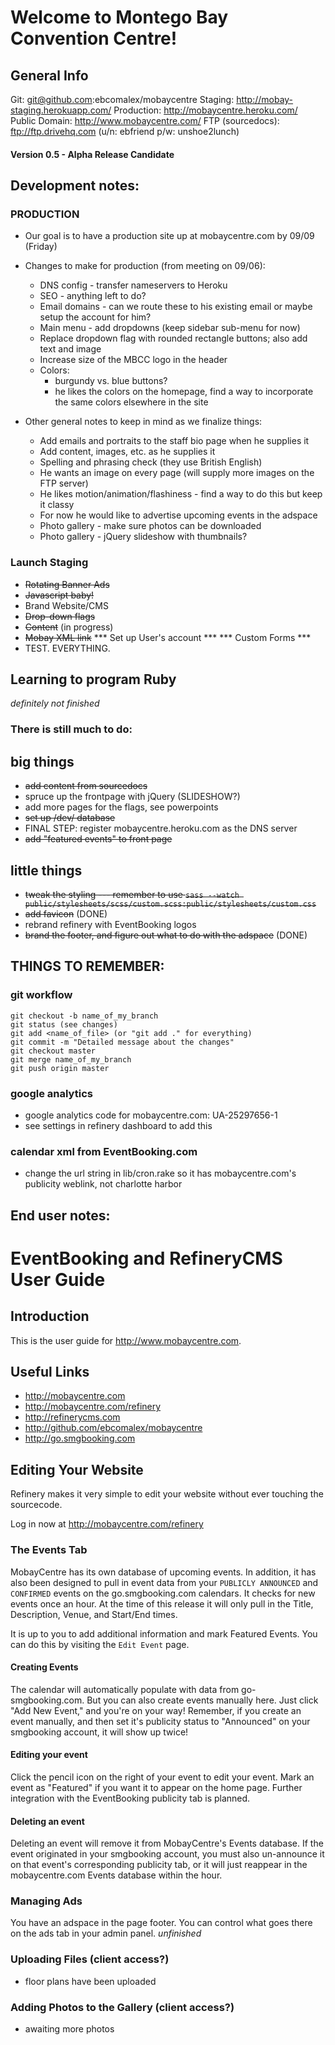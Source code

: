 # Welcome to Montego Bay Convention Centre! #

## General Info ##
Git: git@github.com:ebcomalex/mobaycentre
Staging: http://mobay-staging.herokuapp.com/
Production: http://mobaycentre.heroku.com/
Public Domain: http://www.mobaycentre.com/
FTP (sourcedocs): ftp://ftp.drivehq.com (u/n: ebfriend p/w: unshoe2lunch)

#### Version 0.5 - Alpha Release Candidate


Development notes:
-----------------------------------------------------------------------
### PRODUCTION ###
* Our goal is to have a production site up at mobaycentre.com by 09/09 (Friday)
* Changes to make for production (from meeting on 09/06):
  * DNS config - transfer nameservers to Heroku
  * SEO - anything left to do?
  * Email domains - can we route these to his existing email or maybe setup the account for him?
  * Main menu - add dropdowns (keep sidebar sub-menu for now)
  * Replace dropdown flag with rounded rectangle buttons; also add text and image
  * Increase size of the MBCC logo in the header
  * Colors:
    * burgundy vs. blue buttons?
    * he likes the colors on the homepage, find a way to incorporate the same colors elsewhere in the site

* Other general notes to keep in mind as we finalize things:  
  * Add emails and portraits to the staff bio page when he supplies it
  * Add content, images, etc. as he supplies it
  * Spelling and phrasing check (they use British English)
  * He wants an image on every page (will supply more images on the FTP server)
  * He likes motion/animation/flashiness - find a way to do this but keep it classy
  * For now he would like to advertise upcoming events in the adspace
  * Photo gallery - make sure photos can be downloaded
  * Photo gallery - jQuery slideshow with thumbnails?
  
### Launch Staging ###
 * ~~Rotating Banner Ads~~
 * ~~Javascript baby!~~
 * Brand Website/CMS 
 * ~~Drop-down flags~~
 * ~~Content~~ (in progress)
 * ~~Mobay XML link~~
 *** Set up User's account ***
 *** Custom Forms ***
 * TEST. EVERYTHING.
 
## Learning to program Ruby
*definitely not finished*

### There is still much to do:

## big things
* ~~add content from sourcedocs~~
* spruce up the frontpage with jQuery (SLIDESHOW?)
* add more pages for the flags, see powerpoints
* ~~set up /dev/ database~~
* FINAL STEP: register mobaycentre.heroku.com as the DNS server
* ~~add "featured events" to front page~~

## little things
* ~~tweak the styling --- remember to use `sass --watch public/stylesheets/scss/custom.scss:public/stylesheets/custom.css`~~
* ~~add favicon~~ (DONE)
* rebrand refinery with EventBooking logos
* ~~brand the footer, and figure out what to do with the adspace~~ (DONE)

## THINGS TO REMEMBER:
### git workflow
    git checkout -b name_of_my_branch
    git status (see changes)
    git add <name_of_file> (or "git add ." for everything)
    git commit -m "Detailed message about the changes"
    git checkout master
    git merge name_of_my_branch
    git push origin master    
### google analytics
* google analytics code for mobaycentre.com: UA-25297656-1
* see settings in refinery dashboard to add this

### calendar xml from EventBooking.com
* change the url string in lib/cron.rake so it has mobaycentre.com's publicity weblink, not charlotte harbor


End user notes:
-----------------------------------------
# EventBooking and RefineryCMS User Guide

## Introduction
This is the user guide for http://www.mobaycentre.com.

## Useful Links
* http://mobaycentre.com
* http://mobaycentre.com/refinery
* http://refinerycms.com
* http://github.com/ebcomalex/mobaycentre
* http://go.smgbooking.com

## Editing Your Website
Refinery makes it very simple to edit your website without ever touching the sourcecode.

Log in now at http://mobaycentre.com/refinery

### The Events Tab
MobayCentre has its own database of upcoming events. In addition, it has also been designed to pull in event data from your `PUBLICLY ANNOUNCED` and `CONFIRMED` events on the go.smgbooking.com calendars. It checks for new events once an hour. At the time of this release it will only pull in the Title, Description, Venue, and Start/End times. 

It is up to you to add additional information and mark Featured Events. You can do this by visiting the `Edit Event` page.

#### Creating Events
The calendar will automatically populate with data from go-smgbooking.com. But you can also create events manually here.  Just click "Add New Event," and you're on your way! Remember, if you create an event manually, and then set it's publicity status to "Announced" on your smgbooking account, it will show up twice!

#### Editing your event
Click the pencil icon on the right of your event to edit your event. Mark an event as "Featured" if you want it to appear on the home page. Further integration with the EventBooking publicity tab is planned.

#### Deleting an event
Deleting an event will remove it from MobayCentre's Events database. If the event originated in your smgbooking account, you must also un-announce it on that event's corresponding publicity tab, or it will just reappear in the mobaycentre.com Events database within the hour.

### Managing Ads
You have an adspace in the page footer. You can control what goes there on the ads tab in your admin panel.
*unfinished*

### Uploading Files (client access?)
* floor plans have been uploaded

### Adding Photos to the Gallery (client access?)
* awaiting more photos